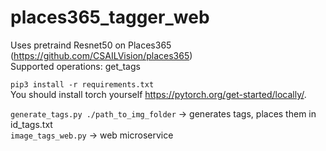 # places365_tagger_web
Uses pretraind Resnet50 on Places365 (https://github.com/CSAILVision/places365)  
Supported operations: get_tags

```pip3 install -r requirements.txt```  
You should install torch yourself https://pytorch.org/get-started/locally/.


```generate_tags.py ./path_to_img_folder``` -> generates tags, places them in id_tags.txt  
```image_tags_web.py``` -> web microservice   
